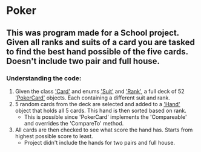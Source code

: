 # Poker

## This was program made for a School project. Given all ranks and suits of a card you are tasked to find the best hand possible of the five cards. Doesn't include two pair and full house.

### Understanding the code:
1. Given the class ['Card'](https://github.com/TheFosh/Poker/blob/main/Poker/src/poker/Card.java) and enums ['Suit'](https://github.com/TheFosh/Poker/blob/main/Poker/src/poker/Suit.java) and ['Rank'](https://github.com/TheFosh/Poker/blob/main/Poker/src/poker/Rank.java), a full deck of 52 ['PokerCard'](https://github.com/TheFosh/Poker/blob/main/Poker/src/poker/Rank.java) objects. Each containing a different suit and rank.
2. 5 random cards from the deck are selected and added to a ['Hand'](https://github.com/TheFosh/Poker/blob/main/Poker/src/poker/Hand.java) object that holds all 5 cards. This hand is then sorted based on rank.
   * This is possible since 'PokerCard' implements the 'Compareable' and overrides the 'CompareTo' method.
3. All cards are then checked to see what score the hand has. Starts from highest possible score to least.
   * Project didn't include the hands for two pairs and full house.
